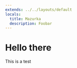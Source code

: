 ```yaml
---
extends: ../../layouts/default
locals:
  title: Mazurka
  description: Foobar
---
```


# Hello there

This is a test

